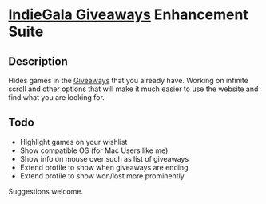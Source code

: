 # [IndieGala Giveaways][Giveaways] Enhancement Suite

## Description

Hides games in the [Giveaways][] that you already have.  Working on infinite scroll and other options that will make it much easier to use the website and find what you are looking for.

## Todo

* Highlight games on your wishlist
* Show compatible OS (for Mac Users like me)
* Show info on mouse over such as list of giveaways
* Extend profile to show when giveaways are ending
* Extend profile to show won/lost more prominently

Suggestions welcome.

[Giveaways]: http://www.galagiveaways.com/